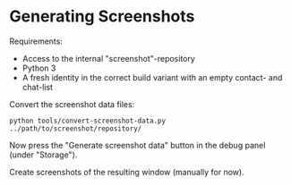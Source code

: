 # Generating Screenshots

Requirements:

- Access to the internal "screenshot"-repository
- Python 3
- A fresh identity in the correct build variant with an empty contact- and chat-list

Convert the screenshot data files:

    python tools/convert-screenshot-data.py ../path/to/screenshot/repository/

Now press the "Generate screenshot data" button in the debug panel (under "Storage").

Create screenshots of the resulting window (manually for now).
